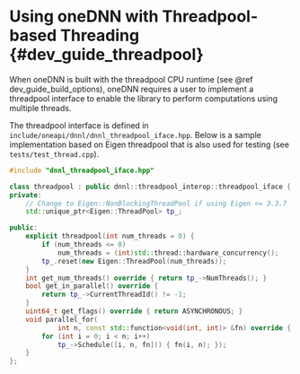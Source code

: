 Using oneDNN with Threadpool-based Threading {#dev_guide_threadpool}
====================================================================

When oneDNN is built with the threadpool CPU runtime (see @ref
dev_guide_build_options), oneDNN requires a user to implement a threadpool
interface to enable the library to perform computations using multiple
threads.

The threadpool interface is defined in
`include/oneapi/dnnl/dnnl_threadpool_iface.hpp`. Below is a sample
implementation based on Eigen threadpool that is also used for testing (see
`tests/test_thread.cpp`).

~~~cpp
#include "dnnl_threadpool_iface.hpp"

class threadpool : public dnnl::threadpool_interop::threadpool_iface {
private:
    // Change to Eigen::NonBlockingThreadPool if using Eigen <= 3.3.7
    std::unique_ptr<Eigen::ThreadPool> tp_;

public:
    explicit threadpool(int num_threads = 0) {
        if (num_threads <= 0)
            num_threads = (int)std::thread::hardware_concurrency();
        tp_.reset(new Eigen::ThreadPool(num_threads));
    }
    int get_num_threads() override { return tp_->NumThreads(); }
    bool get_in_parallel() override {
        return tp_->CurrentThreadId() != -1;
    }
    uint64_t get_flags() override { return ASYNCHRONOUS; }
    void parallel_for(
            int n, const std::function<void(int, int)> &fn) override {
        for (int i = 0; i < n; i++)
            tp_->Schedule([i, n, fn]() { fn(i, n); });
    }
};
~~~
